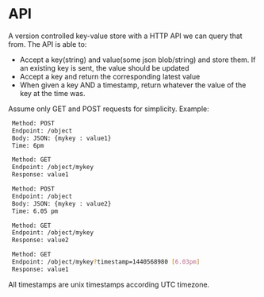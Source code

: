 # API

A version controlled key-value store with a HTTP API we can query that from. The API is able to:

  - Accept a key(string) and value(some json blob/string) and store them. If an existing key is sent, the value should be updated
  - Accept a key and return the corresponding latest value
  - When given a key AND a timestamp, return whatever the value of the key at the time was.

Assume only GET and POST requests for simplicity.
Example:

```sh
 Method: POST
 Endpoint: /object
 Body: JSON: {mykey : value1}
 Time: 6pm
```

```sh
 Method: GET
 Endpoint: /object/mykey
 Response: value1
```

```sh
 Method: POST
 Endpoint: /object
 Body: JSON: {mykey : value2}
 Time: 6.05 pm
```

```sh
 Method: GET
 Endpoint: /object/mykey
 Response: value2
```

```sh
 Method: GET
 Endpoint: /object/mykey?timestamp=1440568980 [6.03pm]
 Response: value1
```

All timestamps are unix timestamps according UTC timezone.
